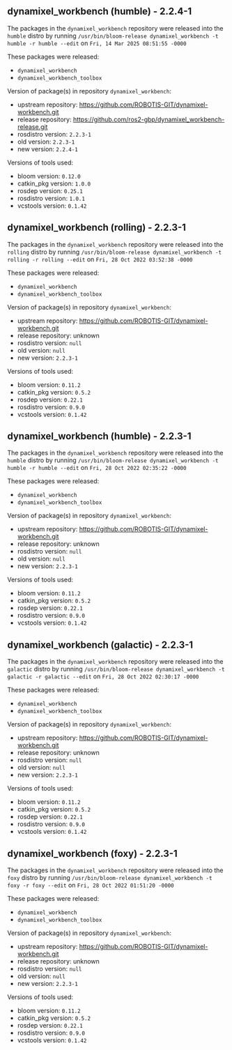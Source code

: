 ## dynamixel_workbench (humble) - 2.2.4-1

The packages in the `dynamixel_workbench` repository were released into the `humble` distro by running `/usr/bin/bloom-release dynamixel_workbench -t humble -r humble --edit` on `Fri, 14 Mar 2025 08:51:55 -0000`

These packages were released:
- `dynamixel_workbench`
- `dynamixel_workbench_toolbox`

Version of package(s) in repository `dynamixel_workbench`:

- upstream repository: https://github.com/ROBOTIS-GIT/dynamixel-workbench.git
- release repository: https://github.com/ros2-gbp/dynamixel_workbench-release.git
- rosdistro version: `2.2.3-1`
- old version: `2.2.3-1`
- new version: `2.2.4-1`

Versions of tools used:

- bloom version: `0.12.0`
- catkin_pkg version: `1.0.0`
- rosdep version: `0.25.1`
- rosdistro version: `1.0.1`
- vcstools version: `0.1.42`


## dynamixel_workbench (rolling) - 2.2.3-1

The packages in the `dynamixel_workbench` repository were released into the `rolling` distro by running `/usr/bin/bloom-release dynamixel_workbench -t rolling -r rolling --edit` on `Fri, 28 Oct 2022 03:52:38 -0000`

These packages were released:
- `dynamixel_workbench`
- `dynamixel_workbench_toolbox`

Version of package(s) in repository `dynamixel_workbench`:

- upstream repository: https://github.com/ROBOTIS-GIT/dynamixel-workbench.git
- release repository: unknown
- rosdistro version: `null`
- old version: `null`
- new version: `2.2.3-1`

Versions of tools used:

- bloom version: `0.11.2`
- catkin_pkg version: `0.5.2`
- rosdep version: `0.22.1`
- rosdistro version: `0.9.0`
- vcstools version: `0.1.42`


## dynamixel_workbench (humble) - 2.2.3-1

The packages in the `dynamixel_workbench` repository were released into the `humble` distro by running `/usr/bin/bloom-release dynamixel_workbench -t humble -r humble --edit` on `Fri, 28 Oct 2022 02:35:22 -0000`

These packages were released:
- `dynamixel_workbench`
- `dynamixel_workbench_toolbox`

Version of package(s) in repository `dynamixel_workbench`:

- upstream repository: https://github.com/ROBOTIS-GIT/dynamixel-workbench.git
- release repository: unknown
- rosdistro version: `null`
- old version: `null`
- new version: `2.2.3-1`

Versions of tools used:

- bloom version: `0.11.2`
- catkin_pkg version: `0.5.2`
- rosdep version: `0.22.1`
- rosdistro version: `0.9.0`
- vcstools version: `0.1.42`


## dynamixel_workbench (galactic) - 2.2.3-1

The packages in the `dynamixel_workbench` repository were released into the `galactic` distro by running `/usr/bin/bloom-release dynamixel_workbench -t galactic -r galactic --edit` on `Fri, 28 Oct 2022 02:30:17 -0000`

These packages were released:
- `dynamixel_workbench`
- `dynamixel_workbench_toolbox`

Version of package(s) in repository `dynamixel_workbench`:

- upstream repository: https://github.com/ROBOTIS-GIT/dynamixel-workbench.git
- release repository: unknown
- rosdistro version: `null`
- old version: `null`
- new version: `2.2.3-1`

Versions of tools used:

- bloom version: `0.11.2`
- catkin_pkg version: `0.5.2`
- rosdep version: `0.22.1`
- rosdistro version: `0.9.0`
- vcstools version: `0.1.42`


## dynamixel_workbench (foxy) - 2.2.3-1

The packages in the `dynamixel_workbench` repository were released into the `foxy` distro by running `/usr/bin/bloom-release dynamixel_workbench -t foxy -r foxy --edit` on `Fri, 28 Oct 2022 01:51:20 -0000`

These packages were released:
- `dynamixel_workbench`
- `dynamixel_workbench_toolbox`

Version of package(s) in repository `dynamixel_workbench`:

- upstream repository: https://github.com/ROBOTIS-GIT/dynamixel-workbench.git
- release repository: unknown
- rosdistro version: `null`
- old version: `null`
- new version: `2.2.3-1`

Versions of tools used:

- bloom version: `0.11.2`
- catkin_pkg version: `0.5.2`
- rosdep version: `0.22.1`
- rosdistro version: `0.9.0`
- vcstools version: `0.1.42`


